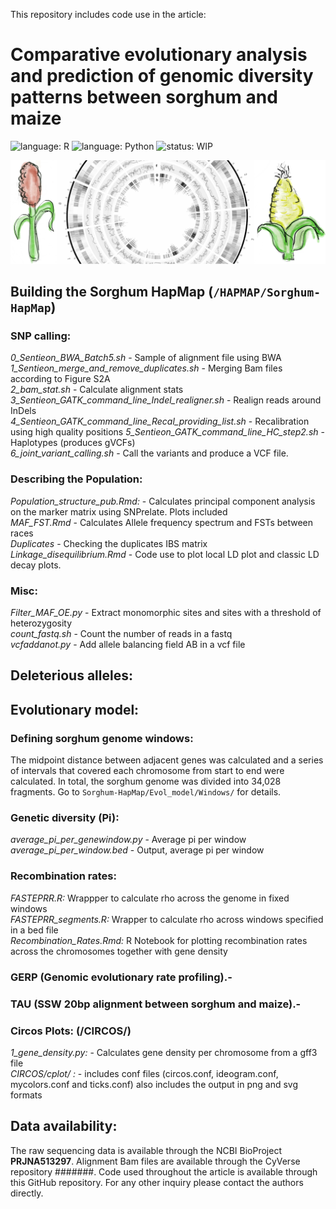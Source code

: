 This repository includes code use in the article:

#  **Comparative evolutionary analysis and prediction of genomic diversity patterns between sorghum and maize**
![language: R](https://img.shields.io/badge/language-R-blue.svg)
![language: Python](https://img.shields.io/badge/language-Python-green.svg)
![status: WIP](https://img.shields.io/badge/status-WorkInProgress-red.svg)

![alt text](https://github.com/GoreLab/Sorghum-HapMap/blob/master/CIRCOS/GitHub_figure.svg)

## **Building the Sorghum HapMap** (`/HAPMAP/Sorghum-HapMap`)

  ### SNP calling: 
*0_Sentieon_BWA_Batch5.sh* - Sample of alignment file using BWA  
*1_Sentieon_merge_and_remove_duplicates.sh* - Merging Bam files according to Figure S2A  
*2_bam_stat.sh* - Calculate alignment stats  
*3_Sentieon_GATK_command_line_Indel_realigner.sh* - Realign reads around InDels  
*4_Sentieon_GATK_command_line_Recal_providing_list.sh* - Recalibration using high quality positions 
*5_Sentieon_GATK_command_line_HC_step2.sh* - Haplotypes (produces gVCFs)  
*6_joint_variant_calling.sh* - Call the variants and produce a VCF file.
    
  ### Describing the Population:

  *Population_structure_pub.Rmd:* - Calculates principal component analysis on the marker matrix using SNPrelate. Plots included  
  *MAF_FST.Rmd* - Calculates Allele frequency spectrum and FSTs between races  
  *Duplicates* - Checking the duplicates IBS matrix  
  *Linkage_disequilibrium.Rmd* - Code use to plot local LD plot and classic LD decay plots.  
  
  ### Misc:
*Filter_MAF_OE.py* - Extract monomorphic sites and sites with a threshold of heterozygosity   
*count_fastq.sh* - Count the number of reads in a fastq  
*vcfaddanot.py* - Add allele balancing field AB in a vcf file  

  
## **Deleterious alleles:**




## **Evolutionary model:**

  ### Defining  sorghum genome windows:
  The midpoint distance between adjacent genes was calculated and a series of intervals that covered each chromosome from start to end were calculated. In total, the sorghum genome was divided into 34,028 fragments.
  Go to `Sorghum-HapMap/Evol_model/Windows/` for details. 
  
  ### Genetic diversity (Pi):
  *average_pi_per_genewindow.py* - Average pi per window   
  *average_pi_per_window.bed* - Output, average pi per window  
  
  ### Recombination rates:

  *FASTEPRR.R:* Wrappper to calculate rho across the genome in fixed windows  
  *FASTEPRR_segments.R:* Wrapper to calculate rho across windows specified in a bed file  
  *Recombination_Rates.Rmd:* R Notebook for plotting recombination rates across the chromosomes together with gene density   

  ### GERP (Genomic evolutionary rate profiling).-
  
  ### TAU (SSW 20bp alignment between sorghum and maize).- 

  ### Circos Plots: (/CIRCOS/)
  *1_gene_density.py:* - Calculates gene density per chromosome from a gff3 file  
  *CIRCOS/cplot/ :* - includes conf files (circos.conf, ideogram.conf, mycolors.conf and ticks.conf) also includes the output in png and svg formats  
  
  ## Data availability:
  The raw sequencing data is available through the NCBI BioProject **PRJNA513297**. Alignment Bam files are available through the CyVerse repository #######. Code used throughout the article is available through this GitHub repository. For any other inquiry please contact the authors directly. 
  
